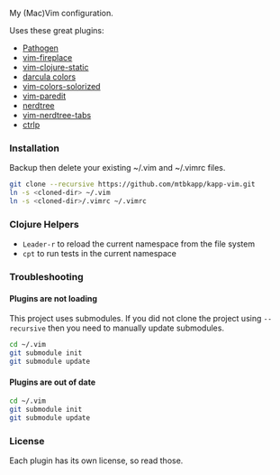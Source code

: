 My (Mac)Vim configuration.

Uses these great plugins:
*  [Pathogen](https://github.com/tpope/vim-pathogen)
*  [vim-fireplace](https://github.com/tpope/vim-fireplace)
*  [vim-clojure-static](https://github.com/guns/vim-clojure-static)
*  [darcula colors](https://github.com/blueshirts/darcula)
*  [vim-colors-solorized](https://github.com/altercation/vim-colors-solarized)
*  [vim-paredit](https://github.com/vim-scripts/paredit.vim)
*  [nerdtree](https://github.com/scrooloose/nerdtree)
*  [vim-nerdtree-tabs](https://github.com/jistr/vim-nerdtree-tabs)
*  [ctrlp](https://github.com/kien/ctrlp.vim)

### Installation
Backup then delete your existing ~/.vim and ~/.vimrc files.
```bash
git clone --recursive https://github.com/mtbkapp/kapp-vim.git 
ln -s <cloned-dir> ~/.vim
ln -s <cloned-dir>/.vimrc ~/.vimrc
```

### Clojure Helpers
*  `Leader-r` to reload the current namespace from the file system
*  `cpt` to run tests in the current namespace


### Troubleshooting

#### Plugins are not loading

This project uses submodules. 
If you did not clone the project using `--recursive` then you need to manually update submodules.
```bash
cd ~/.vim
git submodule init
git submodule update
```

#### Plugins are out of date
```bash
cd ~/.vim
git submodule init
git submodule update
```

### License
Each plugin has its own license, so read those. 

